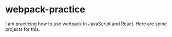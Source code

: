 # webpack-practice

I am practicing how to use webpack in JavaScript and React. Here are some projects for this.


